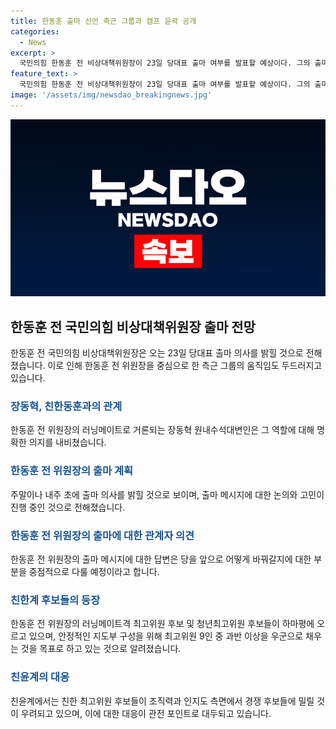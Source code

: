 ```yaml
---
title: 한동훈 출마 선언 측근 그룹과 캠프 윤곽 공개
categories:
  - News
excerpt: >
  국민의힘 한동훈 전 비상대책위원장이 23일 당대표 출마 여부를 발표할 예상이다. 그의 출마에 따른 측근 그룹과 연결된 계획도 드러나고 있다. 한동훈 출마에 대한 대답과 메시지는 준비 중이며, 지난 해 총선 이후 정치 복귀를 전제로 사무실을 설립하는 등 실무 준비에 돌입했다. 한동훈과 연결된 최고위원 후보들도 하마평에 오르며, 전당대회 특성과 영남 표심을 고려하는 상황이다.
feature_text: >
  국민의힘 한동훈 전 비상대책위원장이 23일 당대표 출마 여부를 발표할 예상이다. 그의 출마에 따른 측근 그룹과 연결된 계획도 드러나고 있다. 한동훈 출마에 대한 대답과 메시지는 준비 중이며, 지난 해 총선 이후 정치 복귀를 전제로 사무실을 설립하는 등 실무 준비에 돌입했다. 한동훈과 연결된 최고위원 후보들도 하마평에 오르며, 전당대회 특성과 영남 표심을 고려하는 상황이다.
image: '/assets/img/newsdao_breakingnews.jpg'
---
```


<p><img src="/assets/img/newsdao_breakingnews.jpg" alt="pcversion 속보" /></p>

<h2 data-ke-size="size26">한동훈 전 국민의힘 비상대책위원장 출마 전망</h2>

<p data-ke-size="size16">한동훈 전 국민의힘 비상대책위원장은 오는 23일 당대표 출마 의사를 밝힐 것으로 전해졌습니다. 이로 인해 한동훈 전 위원장을 중심으로 한 측근 그룹의 움직임도 두드러지고 있습니다. </p>

<h3><b><span style="color: #1a5490;">장동혁, 친한동훈과의 관계</span></b></h3>

<p data-ke-size="size16">한동훈 전 위원장의 러닝메이트로 거론되는 장동혁 원내수석대변인은 그 역할에 대해 명확한 의지를 내비쳤습니다. </p>

<h3><b><span style="color: #1a5490;">한동훈 전 위원장의 출마 계획</span></b></h3>

<p data-ke-size="size16">주말이나 내주 초에 출마 의사를 밝힐 것으로 보이며, 출마 메시지에 대한 논의와 고민이 진행 중인 것으로 전해졌습니다.</p>

<h3><b><span style="color: #1a5490;">한동훈 전 위원장의 출마에 대한 관계자 의견</span></b></h3>

<p data-ke-size="size16">한동훈 전 위원장의 출마 메시지에 대한 답변은 당을 앞으로 어떻게 바꿔갈지에 대한 부분을 중점적으로 다룰 예정이라고 합니다.</p>

<h3><b><span style="color: #1a5490;">친한계 후보들의 등장</span></b></h3>

<p data-ke-size="size16">한동훈 전 위원장의 러닝메이트격 최고위원 후보 및 청년최고위원 후보들이 하마평에 오르고 있으며, 안정적인 지도부 구성을 위해 최고위원 9인 중 과반 이상을 우군으로 채우는 것을 목표로 하고 있는 것으로 알려졌습니다.</p>

<h3><b><span style="color: #1a5490;">친윤계의 대응</span></b></h3>

<p data-ke-size="size16">친윤계에서는 친한 최고위원 후보들이 조직력과 인지도 측면에서 경쟁 후보들에 밀릴 것이 우려되고 있으며, 이에 대한 대응이 관전 포인트로 대두되고 있습니다.</p>

